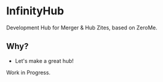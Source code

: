 # InfinityHub

Development Hub for Merger & Hub Zites, based on ZeroMe.


## Why?

* Let's make a great hub!

Work in Progress.

